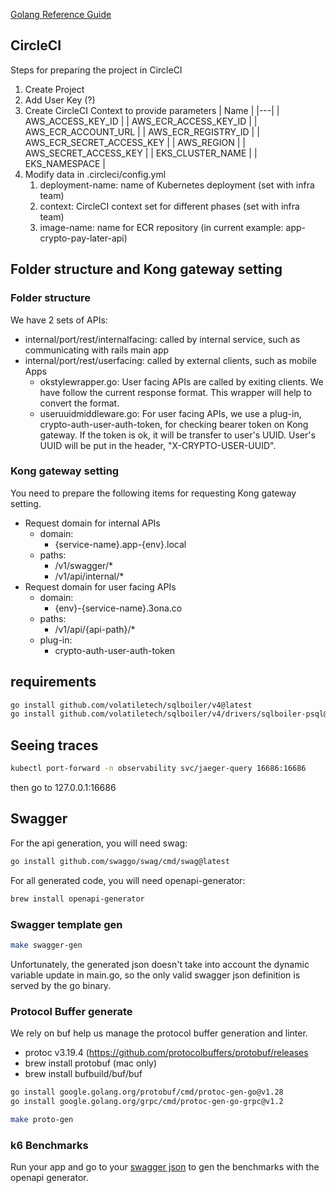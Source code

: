 [Golang Reference Guide](https://github.com/monacohq/golang-reference-guide)

## CircleCI
Steps for preparing the project in CircleCI
1. Create Project
1. Add User Key (?)
1. Create CircleCI Context to provide parameters
    | Name |
    |---|
    | AWS_ACCESS_KEY_ID |
    | AWS_ECR_ACCESS_KEY_ID |
    | AWS_ECR_ACCOUNT_URL |
    | AWS_ECR_REGISTRY_ID |
    | AWS_ECR_SECRET_ACCESS_KEY |
    | AWS_REGION |
    | AWS_SECRET_ACCESS_KEY |
    | EKS_CLUSTER_NAME |
    | EKS_NAMESPACE |
1. Modify data in .circleci/config.yml
    1. deployment-name: name of Kubernetes deployment (set with infra team)
    1. context: CircleCI context set for different phases (set with infra team)
    1. image-name: name for ECR repository (in current example: app-crypto-pay-later-api)

## Folder structure and Kong gateway setting
### Folder structure
We have 2 sets of APIs:
* internal/port/rest/internalfacing: called by internal service, such as communicating with rails main app
* internal/port/rest/userfacing: called by external clients, such as mobile Apps
    * okstylewrapper.go: User facing APIs are called by exiting clients. We have follow the current response format. This wrapper will help to convert the format.
    * useruuidmiddleware.go: For user facing APIs, we use a plug-in, crypto-auth-user-auth-token, for checking bearer token on Kong gateway. If the token is ok, it will be transfer to user's UUID. User's UUID will be put in the header, "X-CRYPTO-USER-UUID".

### Kong gateway setting
You need to prepare the following items for requesting Kong gateway setting.
* Request domain for internal APIs
    * domain:
        - {service-name}.app-{env}.local
    * paths:
        - /v1/swagger/*
        - /v1/api/internal/*
* Request domain for user facing APIs
    * domain:
        - {env}-{service-name}.3ona.co
    * paths:
        - /v1/api/{api-path}/*
    * plug-in:
        - crypto-auth-user-auth-token

## requirements

```bash
go install github.com/volatiletech/sqlboiler/v4@latest
go install github.com/volatiletech/sqlboiler/v4/drivers/sqlboiler-psql@latest
```

## Seeing traces

```bash
kubectl port-forward -n observability svc/jaeger-query 16686:16686
```

then go to 127.0.0.1:16686

## Swagger

For the api generation, you will need swag:

```bash
go install github.com/swaggo/swag/cmd/swag@latest
```

For all generated code, you will need openapi-generator:

```bash
brew install openapi-generator
```

### Swagger template gen

```bash
make swagger-gen
```

Unfortunately, the generated json doesn't take into account the dynamic variable update in main.go, so the only valid swagger json definition is served by the go binary.


### Protocol Buffer generate
We rely on buf help us manage the protocol buffer generation and linter.

- protoc v3.19.4 (https://github.com/protocolbuffers/protobuf/releases
- brew install protobuf (mac only)
- brew install bufbuild/buf/buf

```bash
go install google.golang.org/protobuf/cmd/protoc-gen-go@v1.28
go install google.golang.org/grpc/cmd/protoc-gen-go-grpc@v1.2
```

```bash
make proto-gen
```

### k6 Benchmarks

Run your app and go to your [swagger json](http://localhost:3000/v1/swagger/) to gen the benchmarks with the openapi generator.
